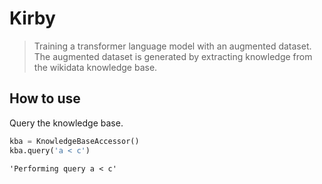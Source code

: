 # Kirby
> Training a transformer language model with an augmented dataset. The augmented dataset is generated by extracting knowledge from the wikidata knowledge base.


## How to use

Query the knowledge base.

```python
kba = KnowledgeBaseAccessor()
kba.query('a < c')
```




    'Performing query a < c'


